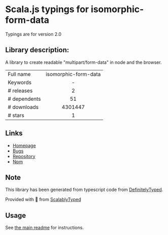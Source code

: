 
# Scala.js typings for isomorphic-form-data

Typings are for version 2.0

## Library description:
A library to create readable "multipart/form-data" in node and the browser.

|                    |                 |
| ------------------ | :-------------: |
| Full name          | isomorphic-form-data |
| Keywords           | - |
| # releases         | 2 |
| # dependents       | 51 |
| # downloads        | 4301447 |
| # stars            | 1 |

## Links
- [Homepage](https://github.com/form-data/isomorphic-form-data#readme)
- [Bugs](https://github.com/form-data/isomorphic-form-data/issues)
- [Repository](https://github.com/form-data/isomorphic-form-data)
- [Npm](https://www.npmjs.com/package/isomorphic-form-data)
    


## Note
This library has been generated from typescript code from [DefinitelyTyped](https://definitelytyped.org).

Provided with :purple_heart: from [ScalablyTyped](https://github.com/oyvindberg/ScalablyTyped)

## Usage
See [the main readme](../../readme.md) for instructions.


